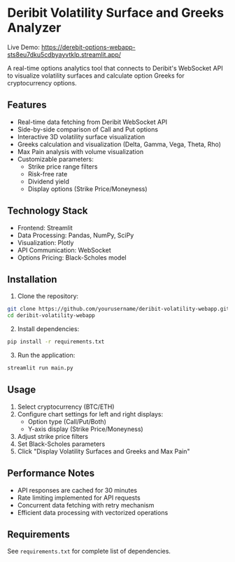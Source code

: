 # Deribit Volatility Surface and Greeks Analyzer

Live Demo: https://derebit-options-webapp-sts8eu7dku5cdbyayvtklp.streamlit.app/

A real-time options analytics tool that connects to Deribit's WebSocket API to visualize volatility surfaces and calculate option Greeks for cryptocurrency options.

## Features

- Real-time data fetching from Deribit WebSocket API
- Side-by-side comparison of Call and Put options
- Interactive 3D volatility surface visualization
- Greeks calculation and visualization (Delta, Gamma, Vega, Theta, Rho)
- Max Pain analysis with volume visualization
- Customizable parameters:
  - Strike price range filters
  - Risk-free rate
  - Dividend yield
  - Display options (Strike Price/Moneyness)

## Technology Stack

- Frontend: Streamlit
- Data Processing: Pandas, NumPy, SciPy
- Visualization: Plotly
- API Communication: WebSocket
- Options Pricing: Black-Scholes model

## Installation

1. Clone the repository:
```bash
git clone https://github.com/yourusername/deribit-volatility-webapp.git
cd deribit-volatility-webapp
```

2. Install dependencies:
```bash
pip install -r requirements.txt
```

3. Run the application:
```bash
streamlit run main.py
```

## Usage

1. Select cryptocurrency (BTC/ETH)
2. Configure chart settings for left and right displays:
   - Option type (Call/Put/Both)
   - Y-axis display (Strike Price/Moneyness)
3. Adjust strike price filters
4. Set Black-Scholes parameters
5. Click "Display Volatility Surfaces and Greeks and Max Pain"


## Performance Notes

- API responses are cached for 30 minutes
- Rate limiting implemented for API requests
- Concurrent data fetching with retry mechanism
- Efficient data processing with vectorized operations

## Requirements

See `requirements.txt` for complete list of dependencies.


